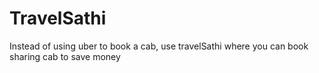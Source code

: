 # TravelSathi
Instead of using uber to book a cab, use travelSathi where you can book sharing cab to save money
